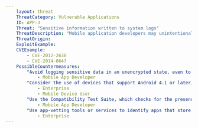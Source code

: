 ```yaml
---
    layout: threat
    ThreatCategory: Vulnerable Applications
    ID: APP-3
    Threat: "Sensitive information written to system logs"
    ThreatDescription: "Mobile application developers may unintentionally expose sensitive information by storing it in system logs designed to troubleshoot problems. An example would be logging the username and password for a failed user-to-app authentication attempt. An attacker with access to the system log would gain unauthorized access to the information."
    ThreatOrigin:
    ExploitExample:
    CVEExample:
        - CVE-2012-2630
        - CVE-2014-0647
    PossibleCountermeasures:
        "Avoid logging sensitive data in an unencrypted state, even to files internal to the app, as these files may be exposed in backups or direct access to the device's file system.":
            - Mobile App Developer
        "Consider the use of devices that support Android 4.1 or later, in which apps can no longer access the system log (other than reading log entries added by the app itself).":
            - Enterprise
            - Mobile Device User
        "Use the Compatibility Test Suite, which checks for the presence of potentially sensitive information in the system logs; See https://source.android.com/security/overview/implement.html.":
            - Mobile App Developer
        "Use app-vetting tools or services to identify apps that store sensitive information in system logs or other unsecure storage locations.":
            - Enterprise
---
```

